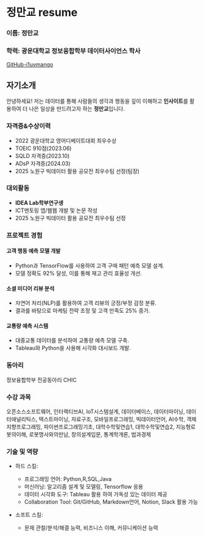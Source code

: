 
# 정만교 resume




### 이름: 정만교

### 학력: 광운대학교 정보융합학부 데이터사이언스 학사

[GitHub-i1uvmango](https://github.com/i1uvmango)



## 자기소개
안녕하세요! 저는 데이터를 통해 사람들의 생각과 행동을 깊이 이해하고  **인사이트**를 활용하여 더 나은 일상을 만드려고자 하는 **정만교**입니다.

### 자격증&수상이력
-  2022 광운대학교 영어디베이트대회 최우수상 
- TOEIC 910점(2023.06)
- SQLD 자격증(2023.10)
- ADsP 자격증(2024.03)
- 2025 노원구 빅데이터 활용 공모전 최우수팀 선정(팀장)

### 대외활동
- **IDEA Lab학부연구생**
- ICT멘토링 앱/웹웹 개발 및 논문 작성 
- 2025 노원구 빅데이터 활용 공모전 최우수팀 선정

### 프로젝트 경험

#### **고객 행동 예측 모델 개발**
- Python과 TensorFlow를 사용하여 고객 구매 패턴 예측 모델 설계.
- 모델 정확도 92% 달성, 이를 통해 재고 관리 효율성 개선.

#### **소셜 미디어 리뷰 분석**
- 자연어 처리(NLP)를 활용하여 고객 리뷰의 긍정/부정 감정 분류.
- 결과를 바탕으로 마케팅 전략 조정 및 고객 만족도 25% 증가.

#### **교통량 예측 시스템**
- 대중교통 데이터를 분석하여 교통량 예측 모델 구축.
- Tableau와 Python을 사용해 시각화 대시보드 개발.





### 동아리
정보융합학부 전공동아리 CHIC

### 수강 과목
오픈소스소프트웨어, 인터랙티브AI, IoT시스템설계, 데이터베이스, 데이터마이닝, 데이터애널리틱스, 텍스트마이닝, 자료구조, 모바일프로그래밍,  빅데이터언어, AI수학, 객체지향프로그래밍, 파이썬프로그래밍기초, 대학수학및연습1, 대학수학및연습2, 지능형로봇의이해, 로봇명사와의만남, 창의설계입문, 통계학개론, 법과경제

### 기술 및 역량
* 하드 스킬:
    * 프로그래밍 언어: Python,R,SQL,Java 
    * 머신러닝: 알고리즘 설계 및 모델링, Tensorflow 응용
    * 데이터 시각화 도구: Tableau 활용 하여 가독성 있는 데이터 제공
    * Collaboration Tool: Git/GitHub, Markdown언어, Notion, Slack 활용 가능

* 소프트 스킬:
    * 문제 관찰/분석/해결 능력, 비즈니스 이해, 커뮤니케이션 능력



